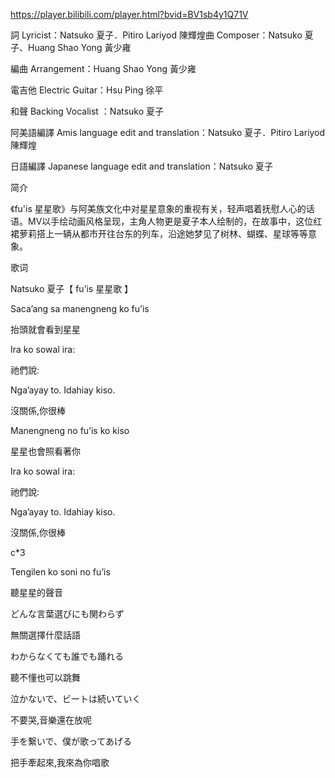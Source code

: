https://player.bilibili.com/player.html?bvid=BV1sb4y1Q71V

詞 Lyricist：Natsuko 夏子．Pitiro Lariyod 陳輝煌曲 Composer：Natsuko 夏子、Huang Shao Yong 黃少雍

編曲 Arrangement：Huang Shao Yong 黃少雍

電吉他 Electric Guitar：Hsu Ping 徐平

和聲 Backing Vocalist ：Natsuko 夏子

阿美語編譯 Amis language edit and translation：Natsuko 夏子．Pitiro Lariyod 陳輝煌

日語編譯 Japanese language edit and translation：Natsuko 夏子

简介

《fu'is 星星歌》与阿美族文化中对星星意象的重视有关，轻声唱着抚慰人心的话语。MV以手绘动画风格呈现，主角人物更是夏子本人绘制的，在故事中，这位红裙萝莉搭上一辆从都市开往台东的列车，沿途她梦见了树林、蝴蝶、星球等等意象。

歌词

Natsuko 夏子【 fu’is 星星歌 】 

Saca’ang sa manengneng ko fu’is

抬頭就會看到星星

Ira ko sowal ira:

祂們說:

Nga’ayay to. Idahiay kiso.

沒關係,你很棒

Manengneng no fu’is ko kiso

星星也會照看著你

Ira ko sowal ira:

祂們說:

Nga’ayay to. Idahiay kiso.

沒關係,你很棒

c*3

Tengilen ko soni no fu’is

聽星星的聲音

どんな言葉選びにも関わらず

無關選擇什麼話語

わからなくても誰でも踊れる

聽不懂也可以跳舞

泣かないで、ビートは続いていく

不要哭,音樂還在放呢

手を繋いで、僕が歌ってあげる

把手牽起來,我來為你唱歌